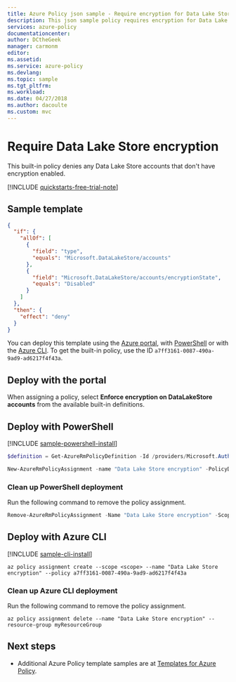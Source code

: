 ```yaml
---
title: Azure Policy json sample - Require encryption for Data Lake Store | Microsoft Docs
description: This json sample policy requires encryption for Data Lake Store.
services: azure-policy
documentationcenter:
author: DCtheGeek
manager: carmonm
editor:
ms.assetid:
ms.service: azure-policy
ms.devlang:
ms.topic: sample
ms.tgt_pltfrm:
ms.workload:
ms.date: 04/27/2018
ms.author: dacoulte
ms.custom: mvc
---
```


# Require Data Lake Store encryption

This built-in policy denies any Data Lake Store accounts that don't have encryption enabled.

[!INCLUDE [quickstarts-free-trial-note](../../../includes/quickstarts-free-trial-note.md)]

## Sample template

```json
{
  "if": {
    "allOf": [
      {
        "field": "type",
        "equals": "Microsoft.DataLakeStore/accounts"
      },
      {
        "field": "Microsoft.DataLakeStore/accounts/encryptionState",
        "equals": "Disabled"
      }
    ]
  },
  "then": {
    "effect": "deny"
  }
}
```

You can deploy this template using the [Azure portal](#deploy-with-the-portal), with [PowerShell](#deploy-with-powershell) or with the [Azure CLI](#deploy-with-azure-cli). To get the built-in policy, use the ID `a7ff3161-0087-490a-9ad9-ad6217f4f43a`.

## Deploy with the portal

When assigning a policy, select **Enforce encryption on DataLakeStore accounts** from the available built-in definitions.

## Deploy with PowerShell

[!INCLUDE [sample-powershell-install](../../../includes/sample-powershell-install-no-ssh.md)]

```powershell
$definition = Get-AzureRmPolicyDefinition -Id /providers/Microsoft.Authorization/policyDefinitions/a7ff3161-0087-490a-9ad9-ad6217f4f43a

New-AzureRmPolicyAssignment -name "Data Lake Store encryption" -PolicyDefinition $definition -Scope <scope>
```

### Clean up PowerShell deployment

Run the following command to remove the policy assignment.

```powershell
Remove-AzureRmPolicyAssignment -Name "Data Lake Store encryption" -Scope <scope>
```

## Deploy with Azure CLI

[!INCLUDE [sample-cli-install](../../../includes/sample-cli-install.md)]

```azurecli-interactive
az policy assignment create --scope <scope> --name "Data Lake Store encryption" --policy a7ff3161-0087-490a-9ad9-ad6217f4f43a
```

### Clean up Azure CLI deployment

Run the following command to remove the policy assignment.

```azurecli-interactive
az policy assignment delete --name "Data Lake Store encryption" --resource-group myResourceGroup
```

## Next steps

- Additional Azure Policy template samples are at [Templates for Azure Policy](../json-samples.md).
